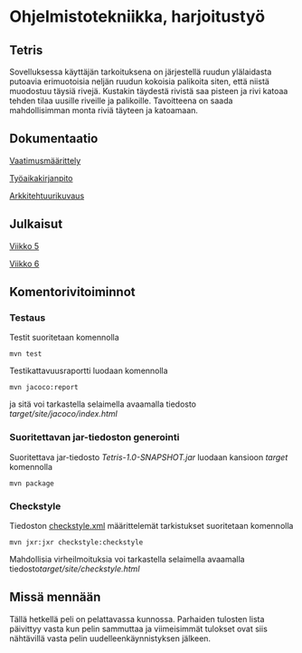 # Ohjelmistotekniikka, harjoitustyö

## Tetris

Sovelluksessa käyttäjän tarkoituksena on järjestellä ruudun ylälaidasta putoavia erimuotoisia neljän ruudun kokoisia palikoita siten, että niistä muodostuu täysiä rivejä. Kustakin täydestä rivistä saa pisteen ja rivi katoaa tehden tilaa uusille riveille ja palikoille. Tavoitteena on saada mahdollisimman monta riviä täyteen ja katoamaan.

## Dokumentaatio

[Vaatimusmäärittely](https://github.com/luxville/ot-harjoitustyo/blob/master/dokumentaatio/vaatimusmaarittely.md)

[Työaikakirjanpito](https://github.com/luxville/ot-harjoitustyo/blob/master/dokumentaatio/tuntikirjanpito.md)

[Arkkitehtuurikuvaus](https://github.com/luxville/ot-harjoitustyo/blob/master/dokumentaatio/arkkitehtuuri.md)

## Julkaisut

[Viikko 5](https://github.com/luxville/ot-harjoitustyo/releases/tag/tetris_vk5)

[Viikko 6](https://github.com/luxville/ot-harjoitustyo/releases/tag/tetris_vk6)

## Komentorivitoiminnot

### Testaus

Testit suoritetaan komennolla 

<code>mvn test</code>

Testikattavuusraportti luodaan komennolla 

<code>mvn jacoco:report</code>

ja sitä voi tarkastella selaimella avaamalla tiedosto *target/site/jacoco/index.html*

### Suoritettavan jar-tiedoston generointi

Suoritettava jar-tiedosto *Tetris-1.0-SNAPSHOT.jar* luodaan kansioon *target* komennolla

<code>mvn package</code>

### Checkstyle

Tiedoston [checkstyle.xml](https://github.com/luxville/ot-harjoitustyo/blob/master/Tetris/checkstyle.xml) määrittelemät tarkistukset suoritetaan komennolla 

<code>mvn jxr:jxr checkstyle:checkstyle</code>

Mahdollisia virheilmoituksia voi tarkastella selaimella avaamalla tiedosto*target/site/checkstyle.html*

## Missä mennään

Tällä hetkellä peli on pelattavassa kunnossa. Parhaiden tulosten lista päivittyy vasta kun pelin sammuttaa ja viimeisimmät tulokset ovat siis nähtävillä vasta pelin uudelleenkäynnistyksen jälkeen.

